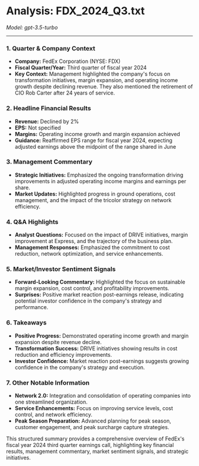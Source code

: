 # Analysis: FDX_2024_Q3.txt

*Model: gpt-3.5-turbo*

---

### 1. Quarter & Company Context
- **Company:** FedEx Corporation (NYSE: FDX)
- **Fiscal Quarter/Year:** Third quarter of fiscal year 2024
- **Key Context:** Management highlighted the company's focus on transformation initiatives, margin expansion, and operating income growth despite declining revenue. They also mentioned the retirement of CIO Rob Carter after 24 years of service.

### 2. Headline Financial Results
- **Revenue:** Declined by 2%
- **EPS:** Not specified
- **Margins:** Operating income growth and margin expansion achieved
- **Guidance:** Reaffirmed EPS range for fiscal year 2024, expecting adjusted earnings above the midpoint of the range shared in June

### 3. Management Commentary
- **Strategic Initiatives:** Emphasized the ongoing transformation driving improvements in adjusted operating income margins and earnings per share.
- **Market Updates:** Highlighted progress in ground operations, cost management, and the impact of the tricolor strategy on network efficiency.

### 4. Q&A Highlights
- **Analyst Questions:** Focused on the impact of DRIVE initiatives, margin improvement at Express, and the trajectory of the business plan.
- **Management Responses:** Emphasized the commitment to cost reduction, network optimization, and service enhancements.

### 5. Market/Investor Sentiment Signals
- **Forward-Looking Commentary:** Highlighted the focus on sustainable margin expansion, cost control, and profitability improvements.
- **Surprises:** Positive market reaction post-earnings release, indicating potential investor confidence in the company's strategy and performance.

### 6. Takeaways
- **Positive Progress:** Demonstrated operating income growth and margin expansion despite revenue decline.
- **Transformation Success:** DRIVE initiatives showing results in cost reduction and efficiency improvements.
- **Investor Confidence:** Market reaction post-earnings suggests growing confidence in the company's strategy and execution.

### 7. Other Notable Information
- **Network 2.0:** Integration and consolidation of operating companies into one streamlined organization.
- **Service Enhancements:** Focus on improving service levels, cost control, and network efficiency.
- **Peak Season Preparation:** Advanced planning for peak season, customer engagement, and peak surcharge capture strategies.

This structured summary provides a comprehensive overview of FedEx's fiscal year 2024 third quarter earnings call, highlighting key financial results, management commentary, market sentiment signals, and strategic initiatives.